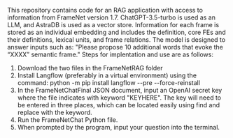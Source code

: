 This repository contains code for an RAG application with access to information from FrameNet version 1.7. ChatGPT-3.5-turbo is used as an LLM, and AstraDB is used as a vector store. Information for each frame is stored as an individual embedding and includes the definition, core FEs and their definitions, lexical units, and frame relations. The model is designed to answer inputs such as: "Please propose 10 additional words that evoke the “XXXX” semantic frame." 
Steps for implentation and use are as follows:
1. Download the two files in the FrameNetRAG folder
2. Install Langflow (preferably in a virtual environment) using the command: python -m pip install langflow --pre --force-reinstall
3. In the FrameNetChatFinal JSON document, input an OpenAI secret key where the file indicates with keyword "KEYHERE". The key will need to be entered in three places, which can be located easily using find and replace with the keyword.
4. Run the FrameNetChat Python file.
5. When prompted by the program, input your question into the terminal.
